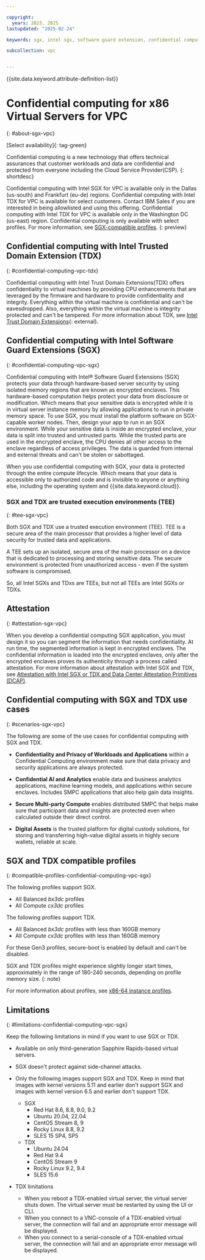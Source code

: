 ```yaml
---

copyright:
  years: 2023, 2025
lastupdated: "2025-02-24"

keywords: sgx, intel sgx, software guard extension, confidential computing, trusted execution environment, TEE, data protection

subcollection: vpc


---
```


{{site.data.keyword.attribute-definition-list}}

# Confidential computing for x86 Virtual Servers for VPC
{: #about-sgx-vpc}

[Select availability]{: tag-green}

Confidential computing is a new technology that offers technical assurances that customer workloads and data are confidential and protected from everyone including the Cloud Service Provider(CSP).
{: shortdesc}

Confidential computing with Intel SGX for VPC is available only in the Dallas (us-south) and Frankfurt (eu-de) regions. Confidential computing with Intel TDX for VPC is available for select customers. Contact IBM Sales if you are interested in being allowlisted and using this offering.  Confidential computing with Intel TDX for VPC is available only in the Washington DC (us-east) region. Confidential computing is only available with select profiles. For more information, see [SGX-compatible profiles](/docs/vpc?topic=vpc-about-sgx-vpc&interface=ui#compatible-profiles-confidential-computing-vpc-sgx).
{: preview}

## Confidential computing with Intel Trusted Domain Extension (TDX)
{: #confidential-computing-vpc-tdx}

 Confidential computing with Intel Trust Domain Extensions(TDX) offers confidentiality to virtual machines by providing CPU enhancements that are leveraged by the firmware and hardware to provide confidentiality and integrity. Everything within the virtual machine is confidential and can't be eavesdropped. Also, everything within the virtual machine is integrity protected and can't be tampered. For more information about TDX, see [Intel Trust Domain Extensions](https://www.intel.com/content/www/us/en/developer/tools/trust-domain-extensions/overview.html){: external}.

## Confidential computing with Intel Software Guard Extensions (SGX)
{: #confidential-computing-vpc-sgx}

Confidential computing with Intel&reg; Software Guard Extensions (SGX) protects your data through hardware-based server security by using isolated memory regions that are known as encrypted enclaves. This hardware-based computation helps protect your data from disclosure or modification. Which means that your sensitive data is encrypted while it is in virtual server instance memory by allowing applications to run in private memory space. To use SGX, you must install the platform software on SGX-capable worker nodes. Then, design your app to run in an SGX environment. While your sensitive data is inside an encrypted enclave, your data is split into trusted and untrusted parts. While the trusted parts are used in the encrypted enclave, the CPU denies all other access to the enclave regardless of access privileges. The data is guarded from internal and external threats and can't be stolen or sabottaged.

When you use confidential computing with SGX, your data is protected through the entire compute lifecycle. Which means that your data is accessible only to authorized code and is invisible to anyone or anything else, including the operating system and {{site.data.keyword.cloud}}.

### SGX and TDX are trusted execution environments (TEE)
{: #tee-sgx-vpc}

Both SGX and TDX use a trusted execution environment (TEE). TEE is a secure area of the main processor that provides a higher level of data security for trusted data and applications.

A TEE sets up an isolated, secure area of the main processor on a device that is dedicated to processing and storing sensitive data. The secure environment is protected from unauthorized access - even if the system software is compromised.

So, all Intel SGXs and TDxs are TEEs, but not all TEEs are Intel SGXs or TDXs.

## Attestation
{: #attestation-sgx-vpc}

When you develop a confidential computing SGX application, you must design it so you can segment the information that needs confidentiality. At run time, the segmented information is kept in encrypted enclaves. The confidential information is loaded into the encrypted enclaves, only after the encrypted enclaves proves its authenticity through a process called attestation. For more information about attestation with Intel SGX and TDX, see [Attestation with Intel SGX or TDX and Data Center Attestation Primitives (DCAP)](/docs/vpc?topic=vpc-about-attestation-sgx-dcap-vpc).

## Confidential computing with SGX and TDX use cases
{: #scenarios-sgx-vpc}

The following are some of the use cases for confidential computing with SGX and TDX.

* **Confidentiality and Privacy of Workloads and Applications** within a Confidential Computing environment make sure that data privacy and security applications are always protected.

* **Confidential AI and Analytics** enable data and business analytics applications, machine learning models, and applications within secure enclaves. Includes SMPC applications that also help gain data insights.

* **Secure Multi-party Compute** enables distributed SMPC that helps make sure that participant data and insights are protected even when calculated outside their direct control.

* **Digital Assets** is the trusted platform for digital custody solutions, for storing and transferring high-value digital assets in highly secure wallets, reliable at scale.

## SGX and TDX compatible profiles
{: #compatible-profiles-confidential-computing-vpc-sgx}

The following profiles support SGX.

* All Balanced _bx3dc_ profiles
* All Compute _cx3dc_ profiles

The following profiles support TDX.

* All Balanced _bx3dc_ profiles with less than 160GB memory
* All Compute _cx3dc_ profiles with less than 160GB memory

For these Gen3 profiles, secure-boot is enabled by default and can't be disabled.

SGX and TDX profiles might experience slightly longer start times, approximately in the range of 180-240 seconds, depending on profile memory size.
{: note}

For more information about profiles, see [x86-64 instance profiles](/docs/vpc?topic=vpc-profiles).

## Limitations
{: #limitations-confidential-computing-vpc-sgx}

Keep the following limitations in mind if you want to use SGX or TDX.

* Available on only third-generation Sapphire Rapids-based virtual servers.
* SGX doesn't protect against side-channel attacks.
* Only the following images support SGX and TDX. Keep in mind that images with kernel versions 5.11 and earlier don't support SGX and images with kernel version 6.5 and earlier don't support TDX.
  
   - SGX
      - Red Hat 8.6, 8.8, 9.0, 9.2
      - Ubuntu 20.04, 22.04
      - CentOS Stream 8, 9
      - Rocky Linux 8.8, 9.2
      - SLES 15 SP4, SP5
   - TDX
      - Ubuntu 24.04
      - Red Hat 9.4
      - CentOS Stream 9
      - Rocky Linux 9.2, 9.4
      - SLES 15.6
      
* TDX limitations
   - When you reboot a TDX-enabled virtual server, the virtual server shuts down. The virtual server must be restarted by using the UI or CLI.
   - When you connect to a VNC-console of a TDX-enabled virtual server, the connection will fail and an appropriate error message will be displayed.
   - When you connect to a serial-console of a TDX-enabled virtual server, the connection will fail and an appropriate error message will be displayed.
